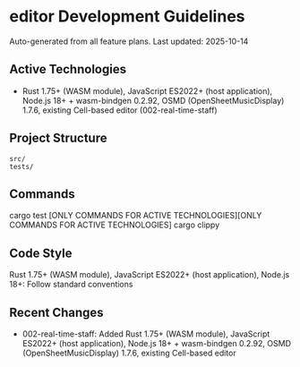 # editor Development Guidelines

Auto-generated from all feature plans. Last updated: 2025-10-14

## Active Technologies
- Rust 1.75+ (WASM module), JavaScript ES2022+ (host application), Node.js 18+ + wasm-bindgen 0.2.92, OSMD (OpenSheetMusicDisplay) 1.7.6, existing Cell-based editor (002-real-time-staff)

## Project Structure
```
src/
tests/
```

## Commands
cargo test [ONLY COMMANDS FOR ACTIVE TECHNOLOGIES][ONLY COMMANDS FOR ACTIVE TECHNOLOGIES] cargo clippy

## Code Style
Rust 1.75+ (WASM module), JavaScript ES2022+ (host application), Node.js 18+: Follow standard conventions

## Recent Changes
- 002-real-time-staff: Added Rust 1.75+ (WASM module), JavaScript ES2022+ (host application), Node.js 18+ + wasm-bindgen 0.2.92, OSMD (OpenSheetMusicDisplay) 1.7.6, existing Cell-based editor

<!-- MANUAL ADDITIONS START -->
<!-- MANUAL ADDITIONS END -->